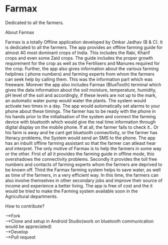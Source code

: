 # Farmax
Dedicated to all the farmers.

About Farmax

Farmax is a totally Offline application developed by Omkar Jadhav (B & C). It is dedicated to all the farmers. The app provides an offline farming guide for almost 40 most dominant crops of India. This includes the Rabi, Kharif crops and even some Zaid crops. The guide includes the proper growth requirement for the crop as well as the Fertilisers and Manures required for the crop. Further, the app also gives information about the various farming helplines ( phone numbers) and farming experts from whom the farmers can seek help by calling them. This was the information part which was freeware. Morever the app also includes Farmax (BlueTooth) terminal which gives the data information about the soil moisture, temperature, humidity, pH level of the soil and accordingly, if these levels are not up to the mark, an automatic water pump would water the plants. The system would activate two times in a day. The app would automatically set alarms to your phone about these timings. The farmer has to be ready with the phone in his hands prior to the initialisation of the system and connect the farming device with bluetooth which would give the real time information through digital display on the mobile phone. If at all, the farmer fails to check it.. Or his farm is away and he cant get bluetooth connectivity, or the farmer has literacy problems, the System would send an SMS to the phone. The app has an inbuilt offline farming assistant so that the farmer can atleast hear and interpret.
The only motive of Farmax is to help the farmers in some way or the other. First of all it provides the farming guide in offline mode, this overshadows the connectivity problems. Secondly it provides the toll free numbers and contacts of farming experts whom the farmers are deprived to be known off. Third the Farmax farming system helps to save water, as well as time of the farmers, in a very efficient way. In this time, the farmers can also involve themselves in other secondary jobs and improve their source of income and experience a better living. The app is free of cost and the it would be tried to make the Farming system available soon in the Agricultural departments.


How to contribute?

-->Fork   
-->Clone and setup in Android Studio(work on bluetooth communication would be appreciated)  
-->Develop  
-->Pull request
